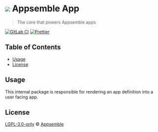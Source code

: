 # ![](https://gitlab.com/appsemble/appsemble/-/raw/0.28.10/config/assets/logo.svg) Appsemble App

> The core that powers Appsemble apps

[![GitLab CI](https://gitlab.com/appsemble/appsemble/badges/0.28.10/pipeline.svg)](https://gitlab.com/appsemble/appsemble/-/releases/0.28.10)
[![Prettier](https://img.shields.io/badge/code_style-prettier-ff69b4.svg)](https://prettier.io)

## Table of Contents

- [Usage](#usage)
- [License](#license)

## Usage

This internal package is responsible for rendering an app definition into a user facing app.

## License

[LGPL-3.0-only](https://gitlab.com/appsemble/appsemble/-/blob/0.28.10/LICENSE.md) ©
[Appsemble](https://appsemble.com)
